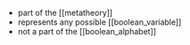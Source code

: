- part of the [[metatheory]]
- represents any possible [[boolean_variable]]
- not a part of the [[boolean_alphabet]] 